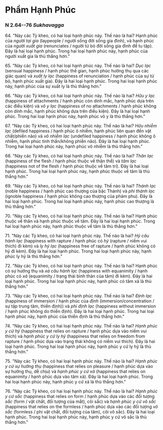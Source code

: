 # Phẩm Hạnh Phúc

### N 2.64--76 *Sukhavagga*

64\. "Này các Tỳ kheo, có hai loại hạnh phúc này. Thế nào là hai? Hạnh phúc của *người tại gia* (laypeople / người sống đời sống gia đình), và hạnh phúc của *người xuất gia* (renunciates / người từ bỏ đời sống gia đình để tu tập). Đây là hai loại hạnh phúc. Trong hai loại hạnh phúc này, hạnh phúc của người xuất gia là thù thắng hơn."

<!--pg-->
65\. "Này các Tỳ kheo, có hai loại hạnh phúc này. Thế nào là hai? *Dục lạc* (sensual happiness / hạnh phúc thế gian, hạnh phúc hưởng thụ qua các giác quan) và *xuất ly lạc* (happiness of renunciation / hạnh phúc của sự từ bỏ, hạnh phúc xuất gia). Đây là hai loại hạnh phúc. Trong hai loại hạnh phúc này, hạnh phúc của sự xuất ly là thù thắng hơn."

<!--pg-->
66\. "Này các Tỳ kheo, có hai loại hạnh phúc này. Thế nào là hai? *Hữu y lạc* (happiness of attachments / hạnh phúc còn dính mắc, hạnh phúc dựa trên các điều kiện) và *vô y lạc* (happiness of no attachments / hạnh phúc không còn dính mắc, hạnh phúc không dựa trên điều kiện). Đây là hai loại hạnh phúc. Trong hai loại hạnh phúc này, hạnh phúc vô y là thù thắng hơn."

<!--pg-->
67\. "Này các Tỳ kheo, có hai loại hạnh phúc này. Thế nào là hai? *Hữu nhiễm lạc* (defiled happiness / hạnh phúc ô nhiễm, hạnh phúc liên quan đến vật chất/phiền não) và *vô nhiễm lạc* (undefiled happiness / hạnh phúc không ô nhiễm, hạnh phúc tinh thần/không phiền não). Đây là hai loại hạnh phúc. Trong hai loại hạnh phúc này, hạnh phúc vô nhiễm là thù thắng hơn."

68\. "Này các Tỳ kheo, có hai loại hạnh phúc này. Thế nào là hai? *Thân lạc* (happiness of the flesh / hạnh phúc thuộc về thân thể) và *tâm lạc* (happiness not of the flesh / hạnh phúc thuộc về tâm trí). Đây là hai loại hạnh phúc. Trong hai loại hạnh phúc này, hạnh phúc thuộc về tâm là thù thắng hơn."

69\. "Này các Tỳ kheo, có hai loại hạnh phúc này. Thế nào là hai? *Thánh lạc* (noble happiness / hạnh phúc cao thượng của bậc Thánh) và *phi thánh lạc* (ignoble happiness / hạnh phúc không cao thượng của phàm phu). Đây là hai loại hạnh phúc. Trong hai loại hạnh phúc này, hạnh phúc cao thượng là thù thắng hơn."

70\. "Này các Tỳ kheo, có hai loại hạnh phúc này. Thế nào là hai? Hạnh phúc thuộc về thân và hạnh phúc thuộc về tâm. Đây là hai loại hạnh phúc. Trong hai loại hạnh phúc này, hạnh phúc thuộc về tâm là thù thắng hơn."

71\. "Này các Tỳ kheo, có hai loại hạnh phúc này. Thế nào là hai? *Hỷ câu hành lạc* (happiness with rapture / hạnh phúc có *hỷ* (rapture / niềm vui thích) đi kèm) và *ly hỷ lạc* (happiness free of rapture / hạnh phúc không có hỷ đi kèm). Đây là hai loại hạnh phúc. Trong hai loại hạnh phúc này, hạnh phúc ly hỷ là thù thắng hơn."

72\. "Này các Tỳ kheo, có hai loại hạnh phúc này. Thế nào là hai? Hạnh phúc có sự hưởng thụ và *xả câu hành lạc* (happiness with equanimity / hạnh phúc có *xả* (equanimity / trạng thái bình thản của tâm) đi kèm). Đây là hai loại hạnh phúc. Trong hai loại hạnh phúc này, hạnh phúc có tâm xả là thù thắng hơn."

73\. "Này các Tỳ kheo, có hai loại hạnh phúc này. Thế nào là hai? *Định lạc* (happiness of immersion / hạnh phúc của *định* (immersion/concentration / sự tập trung tâm, thiền định)) và *phi định lạc* (happiness without immersion / hạnh phúc không do thiền định). Đây là hai loại hạnh phúc. Trong hai loại hạnh phúc này, hạnh phúc của thiền định là thù thắng hơn."

74\. "Này các Tỳ kheo, có hai loại hạnh phúc này. Thế nào là hai? *Hạnh phúc y cứ hỷ* (happiness that relies on rapture / hạnh phúc dựa vào niềm vui thích) và *hạnh phúc y cứ ly hỷ* (happiness that relies on freedom from rapture / hạnh phúc dựa vào trạng thái không có niềm vui thích). Đây là hai loại hạnh phúc. Trong hai loại hạnh phúc này, hạnh phúc y cứ ly hỷ là thù thắng hơn."

75\. "Này các Tỳ kheo, có hai loại hạnh phúc này. Thế nào là hai? *Hạnh phúc y cứ sự hưởng thụ* (happiness that relies on pleasure / hạnh phúc dựa vào sự hưởng thụ, dễ chịu) và *hạnh phúc y cứ xả* (happiness that relies on equanimity / hạnh phúc dựa vào tâm xả). Đây là hai loại hạnh phúc. Trong hai loại hạnh phúc này, hạnh phúc y cứ xả là thù thắng hơn."

<!--pg-->
76\. "Này các Tỳ kheo, có hai loại hạnh phúc này. Thế nào là hai? *Hạnh phúc y cứ sắc* (happiness that relies on form / hạnh phúc dựa vào các đối tượng *sắc* (form / vật chất, đối tượng của mắt), cõi sắc) và *hạnh phúc y cứ vô sắc* (happiness that relies on the formless / hạnh phúc dựa vào các đối tượng *vô sắc* (formless / phi vật chất, đối tượng của tâm), cõi vô sắc). Đây là hai loại hạnh phúc. Trong hai loại hạnh phúc này, hạnh phúc y cứ vô sắc là thù thắng hơn."